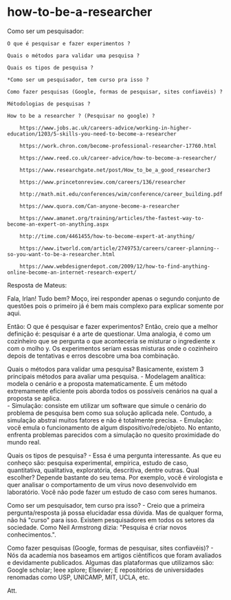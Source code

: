 # how-to-be-a-researcher

Como ser um pesquisador: 
	
	
	O que é pesquisar e fazer experimentos ?
	
	Quais o métodos para validar uma pesquisa ?
	
	Quais os tipos de pesquisa ?
	
	*Como ser um pesquisador, tem curso pra isso ?
	
	Como fazer pesquisas (Google, formas de pesquisar, sites confiavéis) ?
	
	Métodologias de pesquisas ?
	
	How to be a researcher ? (Pesquisar no google) ?
	
		https://www.jobs.ac.uk/careers-advice/working-in-higher-education/1203/5-skills-you-need-to-become-a-researcher
		
		https://work.chron.com/become-professional-researcher-17760.html
		
		https://www.reed.co.uk/career-advice/how-to-become-a-researcher/
		
		https://www.researchgate.net/post/How_to_be_a_good_researcher3
		
		https://www.princetonreview.com/careers/136/researcher
		
		http://math.mit.edu/conferences/wim/conference/career_building.pdf
		
		https://www.quora.com/Can-anyone-become-a-researcher
		
		https://www.amanet.org/training/articles/the-fastest-way-to-become-an-expert-on-anything.aspx
		
		http://time.com/4461455/how-to-become-expert-at-anything/
		
		https://www.itworld.com/article/2749753/careers/career-planning--so-you-want-to-be-a-researcher.html
		
		https://www.webdesignerdepot.com/2009/12/how-to-find-anything-online-become-an-internet-research-expert/
		
		

		
		
	
	
	
Resposta de Mateus:

Fala, Irlan! Tudo bem?
Moço, irei responder apenas o segundo conjunto de questões pois o primeiro já é bem mais complexo para explicar somente por aqui.

Então:
O que é pesquisar e fazer experimentos?
           Então, creio que a melhor definição é: pesquisar é a arte de questionar. Uma analogia, é como um cozinheiro que se pergunta o que aconteceria se misturar o ingrediente x com o molho y. Os experimentos seriam essas misturas onde o cozinheiro depois de tentativas e erros descobre uma boa combinação.
		   
Quais o métodos para validar uma pesquisa?
Basicamente, existem 3 principais métodos para avaliar uma pesquisa.
          - Modelagem analítica: modela o cenário e a proposta matematicamente. É um método extremamente eficiente pois aborda todos os possíveis cenários na qual a proposta se aplica.  
          - Simulação: consiste em utilizar um software que simule o cenário do problema de pesquisa bem como sua solução aplicada nele. Contudo, a simulação abstrai muitos fatores e não é totalmente precisa.
         - Emulação: você emula o funcionamento de algum dispositivo/rede/objeto. No entanto, enfrenta problemas parecidos com a simulação no quesito proximidade do mundo real.

Quais os tipos de pesquisa?
           - Essa é uma pergunta interessante. As que eu conheço são: pesquisa experimental, empírica, estudo de caso, quantitativa, qualitativa, exploratória, descritiva, dentre outras. Qual escolher? Depende bastante do seu tema. Por exemplo, você é virologista e quer analisar o comportamento de um vírus novo desenvolvido em laboratório. Você não pode fazer um estudo de caso com seres humanos.

Como ser um pesquisador, tem curso pra isso? 
          - Creio que a primeira pergunta/resposta já possa elucidadar essa dúvida. Mas de qualquer forma, não há "curso" para isso. Existem pesquisadores em todos os setores da sociedade.  Como Neil Armstrong dizia: "Pesquisa é criar novos conhecimentos.".

Como fazer pesquisas (Google, formas de pesquisar, sites confiavéis)? 
         - Nós da academia nos baseamos em artigos ciêntíficos que foram avaliados e devidamente publicados. Algumas das plataformas que utilizamos são:
           Google scholar;
            Ieee xplore;
            Elsevier;
            E repositórios de universidades renomadas como USP, UNICAMP, MIT, UCLA, etc.

Att.
